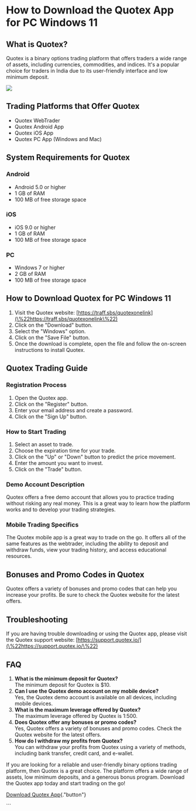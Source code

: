 # How to Download the Quotex App for PC Windows 11

## What is Quotex?

Quotex is a binary options trading platform that offers traders a wide
range of assets, including currencies, commodities, and indices. It\'s a
popular choice for traders in India due to its user-friendly interface
and low minimum deposit.

[![](https://static.quotex.io/files/1_en/300_250.jpg)](https://traff.sbs/brokerqxsignupf)

## Trading Platforms that Offer Quotex

-   Quotex WebTrader
-   Quotex Android App
-   Quotex iOS App
-   Quotex PC App (Windows and Mac)

## System Requirements for Quotex

### Android

-   Android 5.0 or higher
-   1 GB of RAM
-   100 MB of free storage space

### iOS

-   iOS 9.0 or higher
-   1 GB of RAM
-   100 MB of free storage space

### PC

-   Windows 7 or higher
-   2 GB of RAM
-   100 MB of free storage space

## How to Download Quotex for PC Windows 11

1.  Visit the Quotex website:
    [https://traff.sbs/quotexonelink](\%22https://traff.sbs/quotexonelink\%22)
2.  Click on the "Download" button.
3.  Select the "Windows" option.
4.  Click on the "Save File" button.
5.  Once the download is complete, open the file and follow the
    on-screen instructions to install Quotex.

## Quotex Trading Guide

### Registration Process

1.  Open the Quotex app.
2.  Click on the "Register" button.
3.  Enter your email address and create a password.
4.  Click on the "Sign Up" button.

### How to Start Trading

1.  Select an asset to trade.
2.  Choose the expiration time for your trade.
3.  Click on the "Up" or "Down" button to predict the price
    movement.
4.  Enter the amount you want to invest.
5.  Click on the "Trade" button.

### Demo Account Description

Quotex offers a free demo account that allows you to practice trading
without risking any real money. This is a great way to learn how the
platform works and to develop your trading strategies.

### Mobile Trading Specifics

The Quotex mobile app is a great way to trade on the go. It offers all
of the same features as the webtrader, including the ability to deposit
and withdraw funds, view your trading history, and access educational
resources.

## Bonuses and Promo Codes in Quotex

Quotex offers a variety of bonuses and promo codes that can help you
increase your profits. Be sure to check the Quotex website for the
latest offers.

## Troubleshooting

If you are having trouble downloading or using the Quotex app, please
visit the Quotex support website:
[https://support.quotex.io/](\%22https://support.quotex.io/\%22)

## FAQ

1.  **What is the minimum deposit for Quotex?**\
    The minimum deposit for Quotex is \$10.
2.  **Can I use the Quotex demo account on my mobile device?**\
    Yes, the Quotex demo account is available on all devices, including
    mobile devices.
3.  **What is the maximum leverage offered by Quotex?**\
    The maximum leverage offered by Quotex is 1:500.
4.  **Does Quotex offer any bonuses or promo codes?**\
    Yes, Quotex offers a variety of bonuses and promo codes. Check the
    Quotex website for the latest offers.
5.  **How do I withdraw my profits from Quotex?**\
    You can withdraw your profits from Quotex using a variety of
    methods, including bank transfer, credit card, and e-wallet.

If you are looking for a reliable and user-friendly binary options
trading platform, then Quotex is a great choice. The platform offers a
wide range of assets, low minimum deposits, and a generous bonus
program. Download the Quotex app today and start trading on the go!

[Download Quotex
App](\%22https://traff.sbs/quotexonelink\%22){."button"}

\`\`\`

